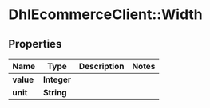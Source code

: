 # DhlEcommerceClient::Width

## Properties
Name | Type | Description | Notes
------------ | ------------- | ------------- | -------------
**value** | **Integer** |  |
**unit** | **String** |  |


